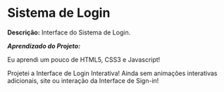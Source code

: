 # Sistema de Login
**Descrição:** Interface do Sistema de Login.

***Aprendizado do Projeto:***

Eu aprendi um pouco de HTML5, CSS3 e Javascript! 

Projetei a Interface de Login Interativa! Ainda sem animações interativas adicionais, site ou interação da Interface de Sign-in!
